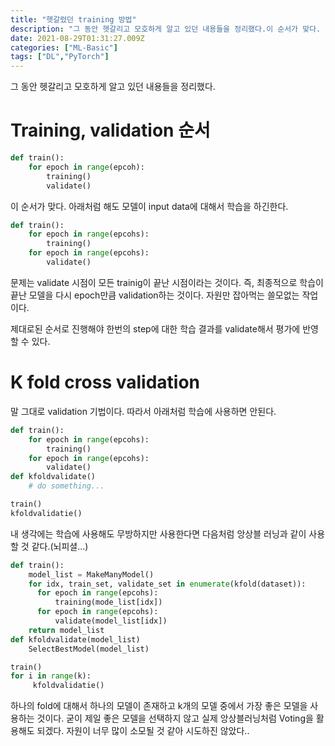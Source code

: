 ```yaml
---
title: "헷갈렸던 training 방법"
description: "그 동안 헷갈리고 모호하게 알고 있던 내용들을 정리했다.이 순서가 맞다. 아래처럼 해도 모델이 input data에 대해서 학습을 하긴한다.문제는 validate 시점이 모든 trainig이 끝난 시점이라는 것이다. 즉, 최종적으로 학습이 끝난 모델을 다시 epoch만"
date: 2021-08-29T01:31:27.009Z
categories: ["ML-Basic"]
tags: ["DL","PyTorch"]
---
```

그 동안 헷갈리고 모호하게 알고 있던 내용들을 정리했다.

# Training, validation 순서
```python
def train():
    for epoch in range(epcoh):
    	training()
        validate()
```

이 순서가 맞다. 아래처럼 해도 모델이 input data에 대해서 학습을 하긴한다.
```python
def train():
    for epoch in range(epcohs):
    	training()
    for epoch in range(epcohs):
        validate()
```
문제는 validate 시점이 모든 trainig이 끝난 시점이라는 것이다. 즉, 최종적으로 학습이 끝난 모델을 다시 epoch만큼 validation하는 것이다. 자원만 잡아먹는 쓸모없는 작업이다.

제대로된 순서로 진행해야 한번의 step에 대한 학습 결과를 validate해서 평가에 반영할 수 있다.

# K fold cross validation
말 그대로 validation 기법이다. 따라서 아래처럼 학습에 사용하면 안된다.
```python
def train():
    for epoch in range(epcohs):
    	training()
    for epoch in range(epcohs):
        validate()
def kfoldvalidate()
    # do something...

train()
kfoldvalidatie()
```

내 생각에는 학습에 사용해도 무방하지만 사용한다면 다음처럼 앙상블 러닝과 같이 사용할 것 같다.(뇌피셜...)
```python
def train():
    model_list = MakeManyModel()
    for idx, train_set, validate_set in enumerate(kfold(dataset)):
      for epoch in range(epcohs):
          training(mode_list[idx])
      for epoch in range(epcohs):
          validate(model_list[idx])
    return model_list
def kfoldvalidate(model_list)
    SelectBestModel(model_list)

train()
for i in range(k):
     kfoldvalidatie()
```
하나의 fold에 대해서 하나의 모델이 존재하고 k개의 모델 중에서 가장 좋은 모델을 사용하는 것이다. 굳이 제일 좋은 모델을 선택하지 않고 실제 앙상블러닝처럼 Voting을 활용해도 되겠다. 자원이 너무 많이 소모될 것 같아 시도하진 않았다..